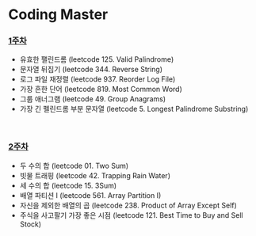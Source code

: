 # Coding Master
### [1주차](https://github.com/AIFFEL-SSAC-CodingMaster3/eunji/blob/main/1w.md)
- 유효한 팰린드롬 (leetcode 125. Valid Palindrome)
- 문자열 뒤집기 (leetcode 344. Reverse String)
- 로그 파일 재정렬 (leetcode 937. Reorder Log File)
- 가장 흔한 단어 (leetcode 819. Most Common Word)
- 그룹 애너그램 (leetcode 49. Group Anagrams)
- 가장 긴 펠린드롬 부분 문자열 (leetcode 5. Longest Palindrome Substring)
<br>

### [2주차](https://github.com/AIFFEL-SSAC-CodingMaster3/eunji/blob/main/2w.md)
- 두 수의 합 (leetcode 01. Two Sum)
- 빗물 트래핑 (leetcode 42. Trapping Rain Water)
- 세 수의 합 (leetcode 15. 3Sum)
- 배열 파티션 I (leetcode 561. Array Partition I)
- 자신을 제외한 배열의 곱 (leetcode 238. Product of Array Except Self)
- 주식을 사고팔기 가장 좋은 시점 (leetcode 121. Best Time to Buy and Sell Stock)
<br>

